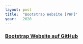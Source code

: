 ```yaml
---
layout: post
title:  "Bootstrap Website [PHP]"
year:   2020
---
```


<h3><a href="https://github.com/enricoKoschel/bootstrap-website">Bootstrap Website auf GitHub</a></h3>